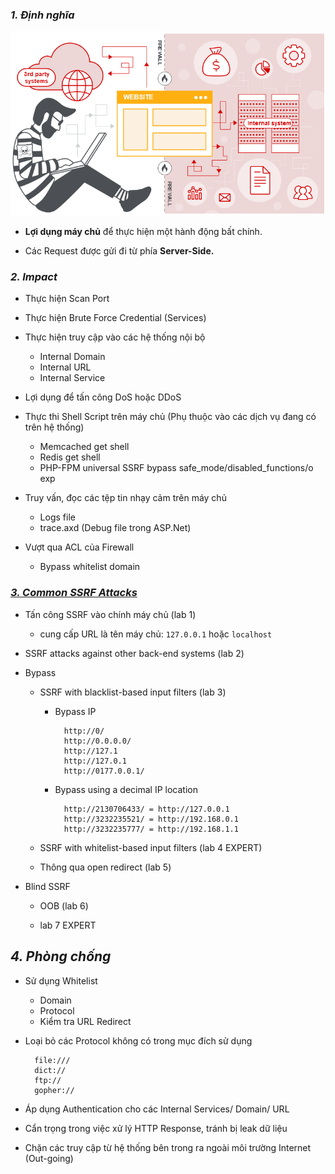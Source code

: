 ### ***1. Định nghĩa***

![SSRF](./image/1.png)

- **Lợi dụng máy chủ** để thực hiện một hành động bất chính.

- Các Request được gửi đi từ phía **Server-Side.**

### ***2. Impact***

- Thực hiện Scan Port

- Thực hiện Brute Force Credential (Services)

- Thực hiện truy cập vào các hệ thống nội bộ
    - Internal Domain
    - Internal URL
    - Internal Service

- Lợi dụng để tấn công DoS hoặc DDoS

- Thực thi Shell Script trên máy chủ (Phụ thuộc vào các dịch vụ đang có trên hệ thống)
    - Memcached get shell
    - Redis get shell
    - PHP-FPM universal SSRF bypass safe_mode/disabled_functions/o exp

- Truy vấn, đọc các tệp tin nhạy cảm trên máy chủ
    - Logs file
    - trace.axd (Debug file trong ASP.Net)

- Vượt qua ACL của Firewall
    - Bypass whitelist domain

### [***3. Common SSRF Attacks***](part1.md)

- Tấn công SSRF vào chính máy chủ (lab 1)

    - cung cấp URL là tên máy chủ: `127.0.0.1` hoặc `localhost`

- SSRF attacks against other back-end systems (lab 2)

- Bypass

    - SSRF with blacklist-based input filters (lab 3)

        - Bypass IP

                http://0/
                http://0.0.0.0/
                http://127.1
                http://127.0.1
                http://0177.0.0.1/
        
        - Bypass using a decimal IP location
        
                http://2130706433/ = http://127.0.0.1
                http://3232235521/ = http://192.168.0.1
                http://3232235777/ = http://192.168.1.1

    - SSRF with whitelist-based input filters (lab 4 EXPERT)

    - Thông qua open redirect (lab 5)

- Blind SSRF

    - OOB (lab 6)

    - lab 7 EXPERT

## ***4. Phòng chống***

- Sử dụng Whitelist
    - Domain
    - Protocol
    - Kiểm tra URL Redirect

- Loại bỏ các Protocol không có trong mục đích sử dụng

        file:///
        dict://
        ftp://
        gopher://

- Áp dụng Authentication cho các Internal Services/ Domain/ URL

- Cẩn trọng trong việc xử lý HTTP Response, tránh bị leak dữ liệu

- Chặn các truy cập từ hệ thống bên trong ra ngoài môi trường Internet (Out-going)